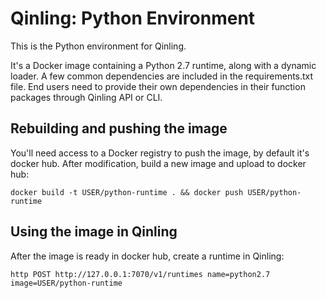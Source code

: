 # Qinling: Python Environment

This is the Python environment for Qinling.

It's a Docker image containing a Python 2.7 runtime, along with a
dynamic loader. A few common dependencies are included in the
requirements.txt file. End users need to provide their own dependencies
in their function packages through Qinling API or CLI.

## Rebuilding and pushing the image

You'll need access to a Docker registry to push the image, by default it's
docker hub. After modification, build a new image and upload to docker hub:

    docker build -t USER/python-runtime . && docker push USER/python-runtime


## Using the image in Qinling

After the image is ready in docker hub, create a runtime in Qinling:

    http POST http://127.0.0.1:7070/v1/runtimes name=python2.7 image=USER/python-runtime
